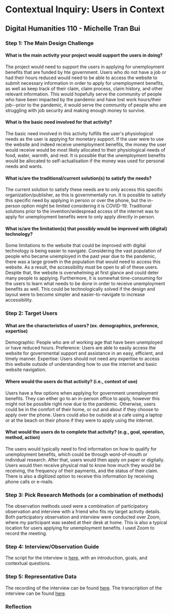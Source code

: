 # Contextual Inquiry: Users in Context 
## Digital Humanities 110 - Michelle Tran Bui 

### Step 1: The Main Design Challenge 
#### What is the main activity your project would support the users in doing? 
The project would need to support the users in applying for unemployment benefits that are funded by hte government. Users who do not have a job or had their hours reduced would need to be able to access the website to submit necessary information in order to apply for unemployment benefits, as well as keep track of their claim, claim  process, claim history, and other relevant information. This would hopefully serve the community of people who have been impacted by the pandemic and have lost work hours/their job--prior to the pandemic, it would serve the community of people who are struggling with job security and making enough money to survive. 
#### What is the basic need involved for that activity? 
The basic need involved in this activity fulfills the user's  physiological needs as the user is applying for monetary support. If the user were to use the website and indeed receive unemployment benefits, the money the user would receive would be most likely allocated to their physiological needs of food, water, warmth, and rest. It is possible that the unemployment benefits would be allocated to self-actualisation if the money was used for personal needs and wants. 
#### What is/are the traditional/current solution(s) to satisfy the needs? 
The current solution to satisfy these needs are to only access this specific organization/publisher, as this is governmentally run. It is possible to satisfy this specific need by applying in person or over the phone, but the in-person option might be limited considering it is COVID-19. Traditional solutions prior to the invention/widespread access of the internet was to apply for unemployment benefits were to only apply directly in person.
#### What is/are the limitation(s) that possibly would be improved with (digital) technology? 
Some limitations to the website that could be improved with digital technology is being easier to navigate. Considering the vast population of people who became unemployed in the past year due to the  pandemic, there was a large growth in the population that would need to access this website. As a result, the accessibility must be open to all of these users. Despite that, the website is overwhelming at first glance and could deter many people to applying. Furthermore, it is somewhat time-consuming for the users to learn what needs to be done in order to receive unemployment benefits as well. This could be technologically solved if the design and layout were to become simpler and easier-to-navigate to increase accessibility. 

### Step 2: Target Users
#### What are the characteristics of users? (ex. demographics, preference, expertise) 
Demographic: People who are of working age that have been unemployed or have reduced hours.
Preference: Users are able to easily access the website for governmental support and assistance in an easy, efficient, and timely manner. 
Expertise: Users should not need any expertise to access this website outside of understanding how to use the internet and basic website navigation. 
#### Where would the users do that activity? (i.e., context of use)
Users have a few options when applying for government unemployment benefits. They can either go to an in-person office to apply, however this might not be possible right now due to the pandemic. Otherwise, users could be in the comfort of their home, or out and about if they choose to apply over the phone. Users could also be outside at a cafe using a laptop or at the beach on their phone if they were to apply using the internet. 
#### What would the users do to complete that activity? (e.g., goal, operation, method, action)
The users would typically need to find information on how to qualify for unemployment benefits, which could be through word-of-mouth or individual research. After that, users would then apply on paper or digitally. Users would then receive physical mail to know how much they would be receiving, the frequency of their payments, and the status of their claim. There is also a digitized option to receive this information by receiving phone calls or e-mails. 

### Step 3: Pick Research Methods (or a combination of methods) 
The observation methods used were a combination of participatory observation and interview with a friend who fits my target activity details. 
Both participatory observation and interview were conducted over Zoom, where my participant was seated at their desk at home. This is also a typical location for users applying for unemployment benefits. 
I used Zoom to record the meeting.

### Step 4: Interview/Observation Guide
The script for the interview is [here](), with an introduction, goals, and contextual questions.

### Step 5: Representative Data 
The recording of the interview can be found [here](). 
The transcription of the interview can be found [here](). 

### Reflection
